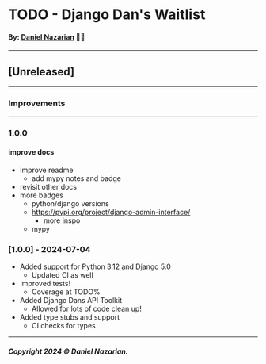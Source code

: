 # TODO - Django Dan's Waitlist
#### By: [Daniel Nazarian](https://danielnazarian) 🐧👹

-------------------------------------------------------
## [Unreleased]
-----
### Improvements



-----
### 1.0.0



#### improve docs
- improve readme
    - add mypy notes and badge
- revisit other docs
- more badges
    - python/django versions
    - https://pypi.org/project/django-admin-interface/
        - more inspo
    - mypy




### [1.0.0] - 2024-07-04
- Added support for Python 3.12 and Django 5.0
    - Updated CI as well
- Improved tests!
    - Coverage at TODO%
- Added Django Dans API Toolkit
    - Allowed for lots of code clean up!
- Added type stubs and support
    - CI checks for types

-------------------------------------------------------

##### Copyright 2024 © Daniel Nazarian.
